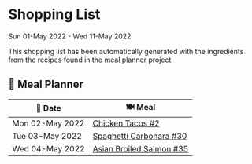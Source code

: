 # Shopping List

Sun 01-May 2022 - Wed 11-May 2022

This shopping list has been automatically generated with the ingredients from the recipes found in the meal planner project.

## 📅 Meal Planner

|📅 Date| 🍽️ Meal|
|----|----|
|Mon 02-May 2022|[Chicken Tacos #2](https://github.com/bryanbr23/Recipes/issues/2)|
|Tue 03-May 2022|[Spaghetti Carbonara #30](https://github.com/bryanbr23/Recipes/issues/30)|
|Wed 04-May 2022|[Asian Broiled Salmon #35](https://github.com/bryanbr23/Recipes/issues/35)|
